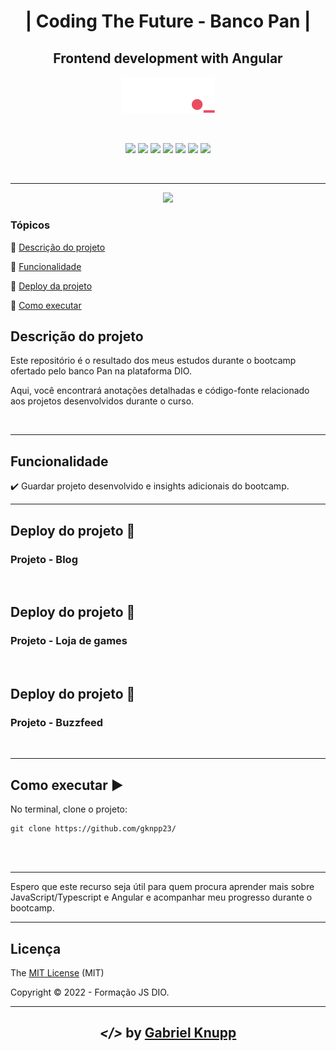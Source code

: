 <h1 align="center">| Coding The Future - Banco Pan |</h1> 
<h2 align="center">Frontend development with Angular</h2>
<p align="center"><img src="img/DIO.png"  width="150"></p>
<br>
<p align="center">
  <img src="https://img.shields.io/static/v1?label=HTML&message=language&color=orange&style=for-the-badge&logo=HTML5"/>
  <img src="https://img.shields.io/static/v1?label=CSS&message=style sheets&color=blue&style=for-the-badge&logo=CSS3"/>
  <img src="https://img.shields.io/static/v1?label=JS&message=programming language&color=yellow&style=for-the-badge&logo=Javascript"/>
  <img src="https://img.shields.io/static/v1?label=TS&message=programming language&color=blue&style=for-the-badge&logo=Typescript"/>
  <img src="https://img.shields.io/static/v1?label=Angular&message=framework&color=darkred&style=for-the-badge&logo=Angular"/>
  <img src="http://img.shields.io/static/v1?label=License&message=MIT&color=green&style=for-the-badge"/>
  <img src="http://img.shields.io/static/v1?label=STATUS&message=CONCLUIDO&color=GREEN&style=for-the-badge"/>
</p>
<br>
<hr>

<p align="center"><img src="img/bootcamp-PAN.webp"  width="650"></p>

### Tópicos 

:small_blue_diamond: [Descrição do projeto](#descrição-do-projeto)

:small_blue_diamond: [Funcionalidade](#funcionalidade)

:small_blue_diamond: [Deploy da projeto](#deploy-do-projeto-dash)

:small_blue_diamond: [Como executar](#como-executar-arrow_forward)


## Descrição do projeto 
<p> 
  Este repositório é o resultado dos meus estudos durante o bootcamp ofertado pelo banco Pan na plataforma DIO.  
  
  Aqui, você encontrará anotações detalhadas e código-fonte relacionado aos projetos desenvolvidos durante o curso.
  
</p>


<br>

<hr>

## Funcionalidade

:heavy_check_mark: Guardar projeto desenvolvido e insights adicionais do bootcamp.

<hr>

## Deploy do projeto :dash:

###   Projeto - Blog
> 
<br>

## Deploy do projeto :dash:

###   Projeto - Loja de games
> 

<br>

## Deploy do projeto :dash:

###   Projeto - Buzzfeed
>
<br>

<hr>

## Como executar :arrow_forward:

No terminal, clone o projeto: 

```
git clone https://github.com/gknpp23/
```
<br>

<br>

<hr>

Espero que este recurso seja útil para quem procura aprender mais sobre JavaScript/Typescript e Angular e acompanhar meu progresso durante o bootcamp.

<hr>

## Licença 

The [MIT License]() (MIT)

Copyright :copyright: 2022 - Formação JS DIO.

<hr>

<h2 align="center"> <em>&lt;/&gt;</em>  by <a href="https://github.com/gknpp23" target="_blank">Gabriel Knupp</a> </h2>
